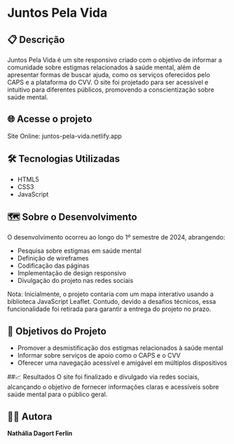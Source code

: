 # Juntos Pela Vida

## 📋 Descrição
Juntos Pela Vida é um site responsivo criado com o objetivo de informar a comunidade sobre estigmas relacionados à saúde mental, além de apresentar formas de buscar ajuda, como os serviços oferecidos pelo CAPS e a plataforma do CVV.
O site foi projetado para ser acessível e intuitivo para diferentes públicos, promovendo a conscientização sobre saúde mental.

## 🌐 Acesse o projeto
Site Online: juntos-pela-vida.netlify.app

## 🛠️ Tecnologias Utilizadas
- HTML5
- CSS3
- JavaScript

## 🗺️ Sobre o Desenvolvimento
O desenvolvimento ocorreu ao longo do 1º semestre de 2024, abrangendo:
- Pesquisa sobre estigmas em saúde mental
- Definição de wireframes
- Codificação das páginas
- Implementação de design responsivo
- Divulgação do projeto nas redes sociais

Nota: Inicialmente, o projeto contaria com um mapa interativo usando a biblioteca JavaScript Leaflet. Contudo, devido a desafios técnicos, essa funcionalidade foi retirada para garantir a entrega do projeto no prazo.

## 🎯 Objetivos do Projeto
- Promover a desmistificação dos estigmas relacionados à saúde mental
- Informar sobre serviços de apoio como o CAPS e o CVV
- Oferecer uma navegação acessível e amigável em múltiplos dispositivos

##📈 Resultados
O site foi finalizado e divulgado via redes sociais, alcançando o objetivo de fornecer informações claras e acessíveis sobre saúde mental para o público geral.

## 🧑‍💻 Autora

**Nathália Dagort Ferlin**
